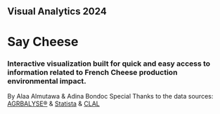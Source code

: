 ## Visual Analytics 2024
# Say Cheese 
### Interactive visualization built for quick and easy access to information related to French Cheese production environmental impact. 
By Alaa Almutawa & Adina Bondoc 
Special Thanks to the data sources: [AGRBALYSE®](https://doc.agribalyse.fr/documentation-en/agribalyse-data/data-access) & [Statista](https://www.statista.com/topics/7370/cheese-in-france/#dossier-chapter3) & [CLAL](https://www.clal.it/en/index.php?section=consegne_country&c=FR&p=D7121__THS_T)


